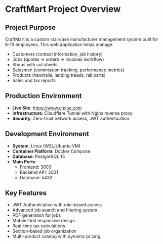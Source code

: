 # CraftMart Project Overview

## Project Purpose
CraftMart is a custom staircase manufacturer management system built for 6-10 employees. This web application helps manage:
- Customers (contact information, job history)
- Jobs (quotes → orders → invoices workflow)
- Shops with cut sheets
- Salesmen (commission tracking, performance metrics)
- Products (handrails, landing treads, rail parts)
- Sales and tax reports

## Production Environment
- **Live Site**: https://www.cmioe.com
- **Infrastructure**: Cloudflare Tunnel with Nginx reverse proxy
- **Security**: Zero-trust network access, JWT authentication

## Development Environment
- **System**: Linux (WSL/Ubuntu VM)
- **Container Platform**: Docker Compose
- **Database**: PostgreSQL 15
- **Main Ports**: 
  - Frontend: 3000
  - Backend API: 3001
  - Database: 5432

## Key Features
- JWT Authentication with role-based access
- Advanced job search and filtering system
- PDF generation for jobs
- Mobile-first responsive design
- Real-time tax calculations
- Section-based job organization
- Multi-product catalog with dynamic pricing